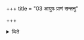+++
title = "03 आयुषः प्राणं सन्तनु"

+++

<details><summary>थिते</summary>

आयुषः प्राणं सन्तनु । प्राणादपानं सन्तनु । अपानाद्व्यानं सन्तनु । व्यानाच्चक्षुः सन्तनु । चक्षुषः श्रोत्रं सन्तनु । श्रोत्रान्मनः सन्तनु । मनसो वाचं सन्तनु । वाच आत्मानं सन्तनु । आत्मनः पृथिवीं सन्तनु । पृथिव्या अन्तरिक्षं सन्तनु । अन्तरिक्षाद्दिवं सन्तनु । दिवः सुवः सन्तन्विति द्वादश सन्ततीः ३
</details>
